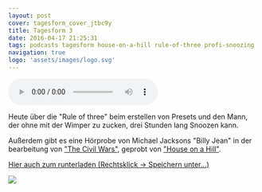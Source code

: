 ```yaml
---
layout: post
cover: tagesform_cover_jtbc9y
title: Tagesform 3
date: 2016-04-17 21:25:31
tags: podcasts tagesform house-on-a-hill rule-of-three profi-snoozing
navigation: true
logo: 'assets/images/logo.svg'
---
```


<audio controls>
  <source src="https://s3.eu-central-1.amazonaws.com/tagesform/tagesform_3.mp3" type="audio/mpeg">
</audio><br>

Heute über die "Rule of three" beim erstellen von Presets und den Mann, der ohne mit der Wimper
zu zucken, drei Stunden lang Snoozen kann.


<!-- more -->


Außerdem gibt es eine Hörprobe von Michael Jacksons "Billy Jean" in der bearbeitung
von ["The Civil Wars"](http://thecivilwars.com/), geprobt von ["House on a Hill"](http://houseonahill.de/).

[Hier auch zum runterladen (Rechtsklick -> Speichern unter...)](https://s3.eu-central-1.amazonaws.com/tagesform/tagesform_3.mp3)

<img src="http://res.cloudinary.com/xiphe/image/upload/c_scale,w_600/v1460921526/FullSizeRender_rfjqdv.jpg">
